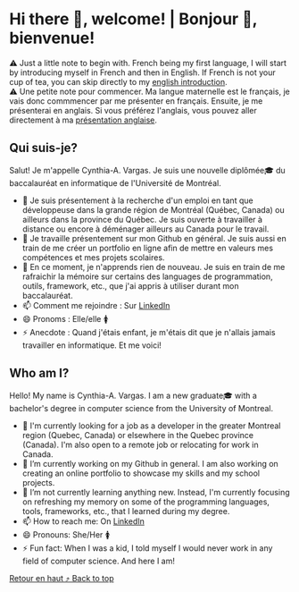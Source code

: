 # Hi there 👋, welcome! | Bonjour 👋, bienvenue!

⚠️ Just a little note to begin with. French being my first language, I will start by introducing myself in French and then in English. If French is not your cup of tea, you can skip directly to my [english introduction](https://github.com/ThikSag#who-am-i). <br>
⚠️ Une petite note pour commencer. Ma langue maternelle est le français, je vais donc commmencer par me présenter en français. Ensuite, je me présenterai en anglais. Si vous préférez l'anglais, vous pouvez aller directement à ma [présentation anglaise](https://github.com/ThikSag#who-am-i).

## Qui suis-je? 
Salut! Je m'appelle Cynthia-A. Vargas. Je suis une nouvelle diplômée🎓 du baccalauréat en informatique de l'Université de Montréal.

- 💼 Je suis présentement à la recherche d'un emploi en tant que développeuse dans la grande région de Montréal (Québec, Canada) ou ailleurs dans la province du Québec. Je suis ouverte à travailler à distance ou encore à déménager ailleurs au Canada pour le travail.
- 🔭 Je travaille présentement sur mon Github en général. Je suis aussi en train de me créer un portfolio en ligne afin de mettre en valeurs mes compétences et mes projets scolaires.
- 🌱 En ce moment, je n'apprends rien de nouveau. Je suis en train de me rafraichir la mémoire sur certains des languages de programmation, outils, framework, etc., que j'ai appris à utiliser durant mon baccalauréat.
- 📫 Comment me rejoindre : Sur [LinkedIn](https://www.linkedin.com/in/cynthia-alexandra-vargas-931a8712b/)
- 😄 Pronoms : Elle/elle 🚺
- ⚡ Anecdote : Quand j'étais enfant, je m'étais dit que je n'allais jamais travailler en informatique. Et me voici!

## Who am I?
Hello! My name is Cynthia-A. Vargas. I am a new graduate🎓 with a bachelor's degree in computer science from the University of Montreal.

- 💼 I'm currently looking for a job as a developer in the greater Montreal region (Quebec, Canada) or elsewhere in the Quebec province (Canada). I'm also open to a remote job or relocating for work in Canada.
- 🔭 I’m currently working on my Github in general. I am also working on creating an online portfolio to showcase my skills and my school projects.
- 🌱 I’m not currently learning anything new. Instead, I'm currently focusing on refreshing my memory on some of the programming languages, tools, frameworks, etc., that I learned during my degree.
- 📫 How to reach me: On [LinkedIn](https://www.linkedin.com/in/cynthia-alexandra-vargas-931a8712b/)
- 😄 Pronouns: She/Her 🚺
- ⚡ Fun fact: When I was a kid, I told myself I would never work in any field of computer science. And here I am!

[Retour en haut ⤴️ Back to top](#top)

<!--
**ThikSag/ThikSag** is a ✨ _special_ ✨ repository because its `README.md` (this file) appears on your GitHub profile.

Here are some ideas to get you started:

- 👯 I’m looking to collaborate on ...
- 🤔 I’m looking for help with ...
- 💬 Ask me about ...
-->
